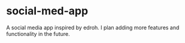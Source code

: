 # social-med-app

A social media app inspired by edroh.
I plan adding more features and functionality in the future.

